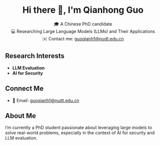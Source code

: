 <h1 align="center">Hi there 👋, I'm Qianhong Guo</h1>
<p align="center">
  🎓 A Chinese PhD candidate <br>
  💻 Researching Large Language Models (LLMs) and Their Applications <br>
  ✉️ Contact me: <a href="mailto:guoqianh1@nudt.edu.cn">guoqianh1@nudt.edu.cn</a>
</p>

## Research Interests

- **LLM Evaluation**
- **AI for Security**

## Connect Me

- 📧 Email: [guoqianh1@nudt.edu.cn](mailto:guoqianh1@nudt.edu.cn)

## About Me

I’m currently a PhD student passionate about leveraging large models to solve real-world problems, especially in the context of AI for security and LLM evaluation. 

